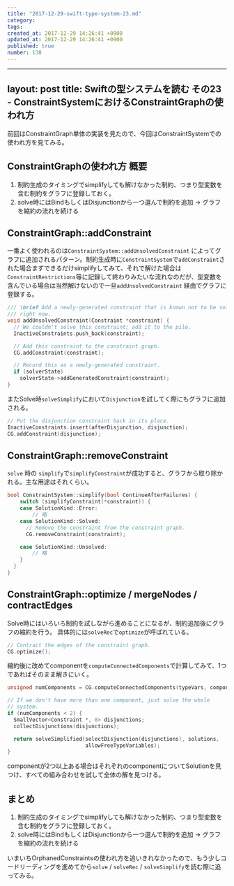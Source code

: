```yaml
---
title: "2017-12-29-swift-type-system-23.md"
category: 
tags: 
created_at: 2017-12-29 14:26:41 +0900
updated_at: 2017-12-29 14:26:41 +0900
published: true
number: 138
---
```


---
layout: post
title:   Swiftの型システムを読む その23 - ConstraintSystemにおけるConstraintGraphの使われ方
---

前回はConstraintGraph単体の実装を見たので、今回はConstraintSystemでの使われ方を見てみる。

## ConstraintGraphの使われ方 概要

1. 制約生成のタイミングでsimplifyしても解けなかった制約、つまり型変数を含む制約をグラフに登録しておく。
2. solve時にはBindもしくはDisjunctionから一つ選んで制約を追加 -> グラフを縮約の流れを続ける

## ConstraintGraph::addConstraint

一番よく使われるのは`ConstraintSystem::addUnsolvedConstraint` によってグラフに追加されるパターン。制約生成時に`ConstraintSystem`で`addConstraint`された場合まずできるだけsimplifyしてみて、それで解けた場合は`ConstraintRestrictions`等に記録して終わりみたいな流れなのだが、型変数を含んでいる場合は当然解けないので一旦`addUnsolvedConstraint` 経由でグラフに登録する。

```cpp
/// \brief Add a newly-generated constraint that is known not to be solvable
/// right now.
void addUnsolvedConstraint(Constraint *constraint) {
  // We couldn't solve this constraint; add it to the pile.
  InactiveConstraints.push_back(constraint);

  // Add this constraint to the constraint graph.
  CG.addConstraint(constraint);

  // Record this as a newly-generated constraint.
  if (solverState)
    solverState->addGeneratedConstraint(constraint);
}
```

またSolve時`solveSimplify`において`Disjunction`を試してく際にもグラフに追加される。

```cpp
// Put the disjunction constraint back in its place.
InactiveConstraints.insert(afterDisjunction, disjunction);
CG.addConstraint(disjunction);
```


## ConstraintGraph::removeConstraint

`solve` 時の `simplify`で`simplifyConstraint`が成功すると、グラフから取り除かれる。主な用途はそれくらい。

```cpp
bool ConstraintSystem::simplify(bool ContinueAfterFailures) {
    switch (simplifyConstraint(*constraint)) {
    case SolutionKind::Error:
        // 略
    case SolutionKind::Solved:
      // Remove the constraint from the constraint graph.
      CG.removeConstraint(constraint);

    case SolutionKind::Unsolved:
        // 略
    }
  }
}
```

## ConstraintGraph::optimize / mergeNodes / contractEdges

Solve時にはいろいろ制約を試しながら進めることになるが、制約追加後にグラフの縮約を行う。
具体的には`solveRec`で`optimize`が呼ばれている。

```cpp
// Contract the edges of the constraint graph.
CG.optimize();
```

縮約後に改めてcomponentを`computeConnectedComponents`で計算してみて、1つであればそのまま解きにいく。

```cpp
unsigned numComponents = CG.computeConnectedComponents(typeVars, components);
```

```cpp
// If we don't have more than one component, just solve the whole
// system.
if (numComponents < 2) {
  SmallVector<Constraint *, 8> disjunctions;
  collectDisjunctions(disjunctions);

  return solveSimplified(selectDisjunction(disjunctions), solutions,
                         allowFreeTypeVariables);
}
```

componentが2つ以上ある場合はそれぞれのcomponentについてSolutionを見つけ、すべての組み合わせを試して全体の解を見つける。

## まとめ

1. 制約生成のタイミングでsimplifyしても解けなかった制約、つまり型変数を含む制約をグラフに登録しておく。
2. solve時にはBindもしくはDisjunctionから一つ選んで制約を追加 -> グラフを縮約の流れを続ける

いまいちOrphanedConstraintsの使われ方を追いきれなかったので、もう少しコードリーディングを進めてから`solve` / `solveRec` / `solveSimplify`を読む際に追ってみる。
